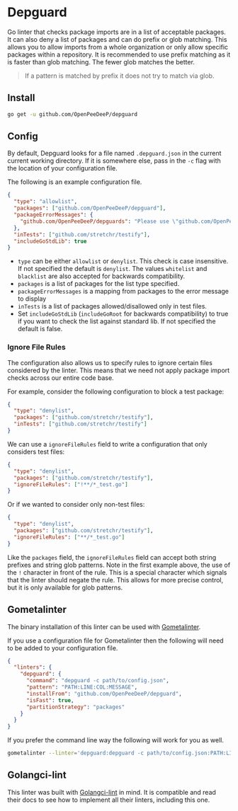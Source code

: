 # Depguard

Go linter that checks package imports are in a list of acceptable packages. It
can also deny a list of packages and can do prefix or glob matching.
This allows you to allow imports from a whole organization or only
allow specific packages within a repository. It is recommended to use prefix
matching as it is faster than glob matching. The fewer glob matches the better.

> If a pattern is matched by prefix it does not try to match via glob.

## Install

```bash
go get -u github.com/OpenPeeDeeP/depguard
```

## Config

By default, Depguard looks for a file named `.depguard.json` in the current
current working directory. If it is somewhere else, pass in the `-c` flag with
the location of your configuration file.

The following is an example configuration file.

```json
{
  "type": "allowlist",
  "packages": ["github.com/OpenPeeDeeP/depguard"],
  "packageErrorMessages": {
    "github.com/OpenPeeDeeP/depguards": "Please use \"github.com/OpenPeeDeeP/depguard\","
  },
  "inTests": ["github.com/stretchr/testify"],
  "includeGoStdLib": true
}
```

- `type` can be either `allowlist` or `denylist`. This check is case insensitive.
  If not specified the default is `denylist`. The values `whitelist` and `blacklist`
  are also accepted for backwards compatibility.
- `packages` is a list of packages for the list type specified.
- `packageErrorMessages` is a mapping from packages to the error message to display
- `inTests` is a list of packages allowed/disallowed only in test files.
- Set `includeGoStdLib` (`includeGoRoot` for backwards compatibility) to true if you want to check the list against standard lib.
  If not specified the default is false.

### Ignore File Rules

The configuration also allows us to specify rules to ignore certain files considered by the linter. This means that we need not apply package import checks across our entire code base.

For example, consider the following configuration to block a test package:
```json
{
  "type": "denylist",
  "packages": ["github.com/stretchr/testify"],
  "inTests": ["github.com/stretchr/testify"]
}
```

We can use a `ignoreFileRules` field to write a configuration that only considers test files:
```json
{
  "type": "denylist",
  "packages": ["github.com/stretchr/testify"],
  "ignoreFileRules": ["!**/*_test.go"]
}
```

Or if we wanted to consider only non-test files:
```json
{
  "type": "denylist",
  "packages": ["github.com/stretchr/testify"],
  "ignoreFileRules": ["**/*_test.go"]
}
```

Like the `packages` field, the `ignoreFileRules` field can accept both string prefixes and string glob patterns. Note in the first example above, the use of the `!` character in front of the rule. This is a special character which signals that the linter should negate the rule. This allows for more precise control, but it is only available for glob patterns.

## Gometalinter

The binary installation of this linter can be used with
[Gometalinter](github.com/alecthomas/gometalinter).

If you use a configuration file for Gometalinter then the following will need to
be added to your configuration file.

```json
{
  "linters": {
    "depguard": {
      "command": "depguard -c path/to/config.json",
      "pattern": "PATH:LINE:COL:MESSAGE",
      "installFrom": "github.com/OpenPeeDeeP/depguard",
      "isFast": true,
      "partitionStrategy": "packages"
    }
  }
}
```

If you prefer the command line way the following will work for you as well.

```bash
gometalinter --linter='depguard:depguard -c path/to/config.json:PATH:LINE:COL:MESSAGE'
```

## Golangci-lint

This linter was built with
[Golangci-lint](https://github.com/golangci/golangci-lint) in mind. It is compatible
and read their docs to see how to implement all their linters, including this one.
